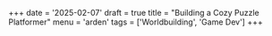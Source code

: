 +++
date = '2025-02-07'
draft = true
title = "Building a Cozy Puzzle Platformer"
menu = 'arden'
tags = ['Worldbuilding', 'Game Dev']
+++

